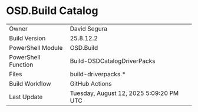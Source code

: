 ﻿# OSD.Build Catalog

| | |
|-|-|
| Owner | David Segura |
| Build Version | 25.8.12.2 |
| PowerShell Module | OSD.Build |
| PowerShell Function | Build-OSDCatalogDriverPacks |
| Files | build-driverpacks.* |
| Build Workflow | GitHub Actions |
| Last Update | Tuesday, August 12, 2025 5:09:20 PM UTC |
